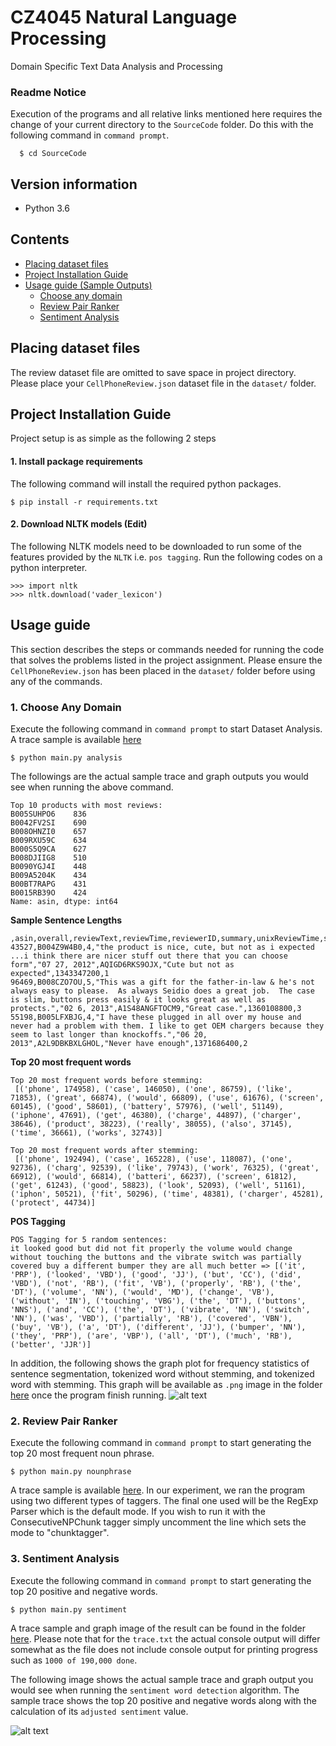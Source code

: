 # CZ4045 Natural Language Processing
Domain Specific Text Data Analysis and Processing



### Readme Notice 
Execution of the programs and all relative links mentioned here requires the change of your current directory to the `SourceCode` folder. Do this with the following command in `command prompt`.
```
  $ cd SourceCode
```



## Version information
- Python 3.6



## Contents
- [Placing dataset files](#placing-dataset-files)
- [Project Installation Guide](#project-installation-guide)
- [Usage guide (Sample Outputs)](#usage-guide)
  - [Choose any domain](#1-choose-any-domain)
  - [Review Pair Ranker](#2-review-pair-ranker)
  - [Sentiment Analysis](#3-sentiment-analysis)


## Placing dataset files
The review dataset file are omitted to save space in project directory. Please place your `CellPhoneReview.json` dataset file in the `dataset/` folder.

## Project Installation Guide
Project setup is as simple as the following 2 steps
#### 1. Install package requirements
The following command will install the required python packages.
```
$ pip install -r requirements.txt
```

#### 2. Download NLTK models (Edit)
The following NLTK models need to be downloaded to run some of the features provided by the `NLTK` i.e. `pos tagging`. Run the following codes on a python interpreter.
```
>>> import nltk
>>> nltk.download('vader_lexicon')
```

## Usage guide
This section describes the steps or commands needed for running the code that solves the problems listed in the project assignment. Please ensure the `CellPhoneReview.json` has been placed in the `dataset/` folder before using any of the commands.

### 1. Choose Any Domain
Execute the following command in `command prompt` to start Dataset Analysis. A trace sample is available [here](SourceCode/results/dataset_analysis/trace.txt)
```
$ python main.py analysis
``` 
The followings are the actual sample trace and graph outputs you would see when running the above command.
```
Top 10 products with most reviews:
B005SUHPO6    836
B0042FV2SI    690
B008OHNZI0    657
B009RXU59C    634
B000S5Q9CA    627
B008DJIIG8    510
B0090YGJ4I    448
B009A5204K    434
B00BT7RAPG    431
B0015RB39O    424
Name: asin, dtype: int64
```

**Sample Sentence Lengths**
```
,asin,overall,reviewText,reviewTime,reviewerID,summary,unixReviewTime,sentencelength
43527,B004Z9W4B0,4,"the product is nice, cute, but not as i expected ...i think there are nicer stuff out there that you can choose form","07 27, 2012",AQIGD6RKS9OJX,"Cute but not as expected",1343347200,1
96469,B008CZO7OU,5,"This was a gift for the father-in-law & he's not always easy to please.  As always Seidio does a great job.  The case is slim, buttons press easily & it looks great as well as protects.","02 6, 2013",A1S48ANGFTOCM9,"Great case.",1360108800,3
55198,B005LFXBJG,4,"I have these plugged in all over my house and never had a problem with them. I like to get OEM chargers because they seem to last longer than knockoffs.","06 20, 2013",A2L9DBKBXLGHOL,"Never have enough",1371686400,2

```

**Top 20 most frequent words**
```
Top 20 most frequent words before stemming:
 [('phone', 174958), ('case', 146050), ('one', 86759), ('like', 71853), ('great', 66874), ('would', 66809), ('use', 61676), ('screen', 60145), ('good', 58601), ('battery', 57976), ('well', 51149), ('iphone', 47691), ('get', 46380), ('charge', 44897), ('charger', 38646), ('product', 38223), ('really', 38055), ('also', 37145), ('time', 36661), ('works', 32743)]

Top 20 most frequent words after stemming:
 [('phone', 192494), ('case', 165228), ('use', 118087), ('one', 92736), ('charg', 92539), ('like', 79743), ('work', 76325), ('great', 66912), ('would', 66814), ('batteri', 66237), ('screen', 61812), ('get', 61243), ('good', 58823), ('look', 52093), ('well', 51161), ('iphon', 50521), ('fit', 50296), ('time', 48381), ('charger', 45281), ('protect', 44734)]
```
**POS Tagging**
```
POS Tagging for 5 random sentences: 
it looked good but did not fit properly the volume would change without touching the buttons and the vibrate switch was partially covered buy a different bumper they are all much better => [('it', 'PRP'), ('looked', 'VBD'), ('good', 'JJ'), ('but', 'CC'), ('did', 'VBD'), ('not', 'RB'), ('fit', 'VB'), ('properly', 'RB'), ('the', 'DT'), ('volume', 'NN'), ('would', 'MD'), ('change', 'VB'), ('without', 'IN'), ('touching', 'VBG'), ('the', 'DT'), ('buttons', 'NNS'), ('and', 'CC'), ('the', 'DT'), ('vibrate', 'NN'), ('switch', 'NN'), ('was', 'VBD'), ('partially', 'RB'), ('covered', 'VBN'), ('buy', 'VB'), ('a', 'DT'), ('different', 'JJ'), ('bumper', 'NN'), ('they', 'PRP'), ('are', 'VBP'), ('all', 'DT'), ('much', 'RB'), ('better', 'JJR')]

```

In addition, the following shows the graph plot for frequency statistics of sentence segmentation, tokenized word without stemming, and tokenized word with stemming. This graph will be available as `.png` image in the folder [here](SourceCode/results/dataset_analysis/) once the program finish running.
![alt text](SourceCode/results/dataset_analysis/graph_result.png)


### 2. Review Pair Ranker
Execute the following command in `command prompt` to start generating the top 20 most frequent noun phrase.
```
$ python main.py nounphrase
``` 
A trace sample is available [here](SourceCode/results/noun_phrase_summarizer/trace.txt). In our experiment, we ran the program using two different types of taggers. The final one used will be the RegExp Parser which is the default mode. If you wish to run it with the ConsecutiveNPChunk tagger simply uncomment the line which sets the mode to "chunktagger". 

### 3. Sentiment Analysis
Execute the following command in `command prompt` to start generating the top 20 positive and negative words.
```
$ python main.py sentiment
``` 
A trace sample and graph image of the result can be found in the folder [here](SourceCode/results/sentiment_word_detection/). Please note that for the `trace.txt` the actual console output will differ somewhat as the file does not include console output for printing progress such as `1000 of 190,000 done`.

The following image shows the actual sample trace and graph output you would see when running the `sentiment word detection` algorithm. The sample trace shows the top 20 positive and negative words along with the calculation of its `adjusted sentiment` value. 

![alt text](SourceCode/results/sentiment_word_detection/result.png)
``` 
